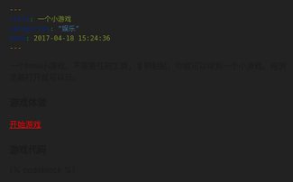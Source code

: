 ```yaml
---
title: 一个小游戏
categories: "娱乐"
date: 2017-04-18 15:24:36
---
```

一个html小游戏。不需要任何工具，复制粘贴，你就可以得到一个小游戏。用浏览器打开就可以玩。

<!--more-->

### 游戏体验
<a href="/meSite/game_point.html" target="_blank" style="color:red;">开始游戏</a>

### 游戏代码

{% codeblock %}
<!DOCTYPE html>
<html>
<head lang="en">
    <meta charset="UTF-8">
    <meta name="viewport"
          content="maximum-scale=1.0,minimum-scale=1.0,user-scalable=no,width=device-width,initial-scale=1.0"/>
    <title>avoid dot</title>
    <style type="text/css">
        body, html {
            background-color: #222222;
        }

        canvas {
            border: 6px #333333 solid;
            background-color: #111111;
        }

        .ui {
            font-family: Arial，Helvetica, sans-serif;
            font-size: 10px;
            color: #999999;
            text-align: left;
            padding: 8px;
            background-color: rgba(0, 0, 0, 0.5);
            position: absolute;
            z-index: 2;
        }

        #message {
            padding: 16px;
        }

        #status {
            width: 884px;
            height: 15px;
            padding: 8px;
            display: none;
        }

        #status span {
            color: #bbbbbb;
            font-weight: bold;
            margin-right: 5px;
        }

        #title {
            margin-bottom: 20px;
            color: #eeeeee;
        }

        .ui ul {
            margin: 10px 0 10px 0;
            padding: 8px 0 8px 10px;
        }

        .ui ul li {
            list-style: none;
        }

        .ui a {
            outline: none;
            font-family: Arial, Helvetica, sans-serif;
            font-size: 38px;
            text-decoration: none;
            color: #bbbbbb;
            padding: 2px;
            display: block;
        }

        .ui a:hover {
            color: #ffffff;
            background-color: #000000;
        }
    </style>
</head>
<body>
<canvas id="world"></canvas>
<div id="status" class="ui"></div>
<div id="message" class="ui">
    <h2 id="title">Instruction</h2>
    <ul>
        <li>1.Avoid dot.</li>
        <li>2.Get piece.</li>
        <li>3.Can hit the dots during the shield.</li>
        <li>4.Be alive.</li>
        <li>5.More score.</li>
    </ul>
    <a href="#" id="startButton">Start</a>
</div>
<script>
    SinuousWorld = new function () {
        var D = navigator.userAgent.toLowerCase();
        var x = (D.indexOf("android") != -1) || (D.indexOf("iphone") != -1) || (D.indexOf("ipad") != -1);
        var d = x ? window.innerWidth : 900;
        var B = x ? window.innerHeight : 550;
        var h;
        var f;
        var z;
        var u;
        var K;
        var b;
        var w = [];
        var y = [];
        var H = [];
        var A;
        var t = (window.innerWidth - d);
        var r = (window.innerHeight - B);
        var J = false;
        var k = false;
        var C = 0;
        var m = 0;
        var s = {x: -1.3, y: 1};
        var E = 1;
        this.init = function () {
            h = document.getElementById("world");
            z = document.getElementById("status");
            u = document.getElementById("message");
            K = document.getElementById("title");
            b = document.getElementById("startButton");
            if (h && h.getContext) {
                f = h.getContext("2d");
                var L = function (N, M, O) {
                    document.addEventListener(N, M, O)
                };
                L('mousemove', c, false);
                L('mousedown', l, false);
                L('mouseup', I, false);
                h.addEventListener("touchstart", i, false);
                L("touchmove", q, false);
                L("touchend", v, false);
                window.addEventListener("resize", a, false);
                b.addEventListener("click", j, false);
                A = new Player();
                a();
                if (x) {
                    h.style.border = "none";
                    s.x *= 2;
                    a.y *= 2;
                    setInterval(G, 1000 / 20);
                } else {
                    setInterval(G, 1000 / 60);
                }
            }
        };

        function j(L) {
            if (k == false) {
                k = true;
                w = [];
                y = [];
                C = 0;
                E = 1;
                A.trail = [];
                A.p.x = t;
                A.p.y = r;
                A.boost = 0;
                u.style.display = "none";
                z.style.display = "block";
                m = new Date().getTime();
            }
        }

        function o() {
            k = false;
            u.style.display = "block";
            K.innerHTML = "death!(" + Math.round(C) + "score)";
        }

        function c(L) {
            t = L.clientX - (window.innerWidth - d) * 0.5 - 10;
            r = L.clientY - (window.innerHeight - B) * 0.5 - 10;
        }

        function l(L) {
            J = true;
        }

        function I(L) {
            J = false;
        }

        function i(L) {
            if (L.touches.length == 1) {
                L.preventDefault();
                t = L.touches[0].pageX - (window.innerWidth - d) * 0.5;
                r = L.touches[0].pageY - (window.innerHeight - B) * 0.5;
                J = true;
            }
        }


        function q(L) {
            if (L.touches.length == 1) {
                L.preventDefault();
                t = L.touches[0].pageX - (window.innerWidth - d) * 0.5 - 20;
                r = L.touches[0].pageY - (window.innerHeight - B) * 0.5 - 20
            }
        }

        function v(L) {
            J = false;
        }

        function a() {
            d = x ? window.innerWidth : 900;
            B = x ? window.innerHeight : 550;
            h.width = d;
            h.height = B;
            var M = (window.innerWidth - d) * 0.5;
            var L = (window.innerHeight - B) * 0.5;
            h.style.position = "absolute";
            h.style.left = M + "px";
            h.style.top = L + "px";
            if (x) {
                u.style.left = "0px";
                u.style.top = "0px";
                z.style.left = "0px";
                z.style.top = "0px";
            } else {
                u.style.left = M + 6 + "px";
                u.style.top = L + 200 + "px";
                z.style.left = M + 6 + "px";
                z.style.top = L + 6 + "px";
            }
        }

        function g(O, M, L) {
            var N = 10 + (Math.random() * 15);
            while (--N >= 0) {
                n = new Particle();
                n.p.x = O.x + (Math.sin(N) * M);
                n.p.y = O.y + (Math.cos(N) * M);
                n.velocity = {x: -4 + Math.random() * 8, y: -4 + Math.random() * 8};
                n.alpha = 1;
                H.push(n);
            }
        }

        function G() {
            f.clearRect(0, 0, h.width, h.height);
            var P = {x: s.x * E, y: s.y * E};
            var O, M, N, L;
            if (k) {
                E += 0.0008;
                pp = A.clonePosition();
                A.p.x += (t - A.p.x) * 0.13;
                A.p.y += (r - A.p.y) * 0.13;
                C += 0.4 * E;
                C += A.distanceTo(pp) * 0.1;
                A.boost = Math.max(A.boost - 1, 0);
                if (A.boost > 0 && (A.boost > 100 || A.boost % 3 != 0)) {
                    f.beginPath();
                    f.fillStyle = "#167a66";
                    f.strokeStyle = "#00ffcc";
                    f.arc(A.p.x, A.p.y, A.s * 2, 0, Math.PI * 2, true);
                    f.fill();
                    f.stroke();
                }
                A.trail.push(new Point(A.p.x, A.p.y));
                f.beginPath();
                f.strokeStyle = "#648d93";
                f.lineWidth = 2;
                for (O = 0, N = A.trail.length; O < N; O++) {
                    p = A.trail[O];
                    f.lineTo(p.p.x, p.p.y);
                    p.p.x += P.x;
                    p.p.y += P.y;
                }
                f.stroke();
                f.closePath();
                if (A.trail.length > 60) {
                    A.trail.shift();
                }
                f.beginPath();
                f.fillStyle = "#8ff1ff";
                f.arc(A.p.x, A.p.y, A.s / 2, 0, Math.PI * 2, true);
                f.fill();
            }
            if (k && (A.p.x < 0 || A.p.x > d || A.p.y < 0 || A.p.y > B)) {
                g(A.p, 10);
                o()
            }
            for (O = 0; O < w.length; O++) {
                p = w[O];
                if (k) {
                    if (A.boost > 0 && p.distanceTo(A.p) < ((A.s * 4) + p.s) * 0.5) {
                        g(p.p, 10);
                        w.splice(O, 1);
                        O--;
                        C += 10;
                        continue;
                    } else {
                        if (p.distanceTo(A.p) < (A.s + p.s) * 0.5) {
                            g(A.p, 10);
                            o();
                        }
                    }
                }
                f.beginPath();
                f.fillStyle = "#ff0000";
                f.arc(p.p.x, p.p.y, p.s / 2, 0, Math.PI * 2, true);
                f.fill();
                p.p.x += P.x * p.f;
                p.p.y += P.y * p.f;
                if (p.p.x < 0 || p.p.y > B) {
                    w.splice(O, 1);
                    O--;
                }
            }
            for (O = 0; O < y.length; O++) {
                p = y[O];
                if (p.distanceTo(A.p) < (A.s + p.s) * 0.5 && k) {
                    A.boost = 300;
                    for (M = 0; M < w.length; M++) {
                        e = w[M];
                        if (e.distanceTo(p.p) < 100) {
                            g(e.p, 10);
                            w.splice(M, 1);
                            M--;
                            C += 10;
                        }
                    }
                }
                f.beginPath();
                f.fillStyle = "#00ffcc";
                f.arc(p.p.x, p.p.y, p.s / 2.0, Math.PI * 2, true);
                f.fill();
                p.p.x += P.x * p.f;
                p.p.y += P.y * p.f;
                if (p.p.x < 0 || p.p.y > B || A.boost != 0) {
                    y.splice(O, 1);
                    O--;
                }
            }
            if (w.length < 35 * E) {
                w.push(F(new Enemy()));
            }
            if (y.length < 1 && Math.random() > 0.997 && A.boost == 0) {
                y.push(F(new Boost()));
            }
            for (O = 0; O < H.length; O++) {
                p = H[O];
                p.velocity.x += (P.x - p.velocity.x) * 0.04;
                p.velocity.y += (P.y - p.velocity.y) * 0.04;
                p.p.x += p.velocity.x;
                p.p.y += p.velocity.y;
                p.alpha -= 0.02;
                f.fillStyle = "rgba(255,255,255," + Math.max(P.alpha, 0) + ")";
                f.fillRect(p.p.x, p.p.y, 1, 1);
                if (p.alpha <= 0) {
                    H.splice(O, 1);
                }
            }
            if (k) {
                scoreText = "score:<span>" + (Math.round(C) + 1) + "</span>";
                scoreText += "time:<span>" + Math.round(((new Date().getTime() - m) / 1000) * 100) / 100 + "s</span>";
                z.innerHTML = scoreText;
            }
        }

        function F(L) {
            if (Math.random() > 0.5) {
                L.p.x = Math.random() * d;
                L.p.y = -20;
            } else {
                L.p.x = d + 20;
                L.p.y = (-B * 0.2) + (Math.random() * B * 1.2);
            }
            return L;
        }
    };
    function Point(a, b) {
        this.p = {x: a, y: b}
    }
    Point.prototype.distanceTo = function (c) {
        var b = c.x - this.p.x;
        var a = c.y - this.p.y;
        return Math.sqrt(b * b + a * a);
    };
    Point.prototype.clonePosition = function () {
        return {x: this.p.x, y: this.p.y}
    };
    function Player() {
        this.p = {x: 0, y: 0};
        this.trail = [];
        this.s = 8;
        this.boost = 0
    }
    Player.prototype = new Point();
    function Enemy() {
        this.p = {x: 0, y: 0};
        this.s = 6 + (Math.random() * 4);
        this.f = 1 + (Math.random() * 0.4);
    }
    Enemy.prototype = new Point();
    function Boost() {
        this.p = {x: 0, y: 0};
        this.s = 10 + (Math.random() * 8);
        this.f = 1 + (Math.random() * 0.4)
    }
    Boost.prototype = new Point();
    function Particle() {
        this.p = {x: 0, y: 0};
        this.f = 1 + (Math.random() * 0.4);
        this.color = "#ff0000";
    }
    Particle.prototype = new Point();
    SinuousWorld.init();
</script>
</body>
</html>
{% endcodeblock %}

### 建立游戏
1. 在桌面新建一个.txt文件,复制粘贴以上游戏代码，保存。
2. 将文件后缀名.txt修改为.html。
3. 用浏览器打开这个文件，开始游戏。

### 游戏截图
![游戏截图](/postSource/avoid-dot/printscreen-dotGame.png)
